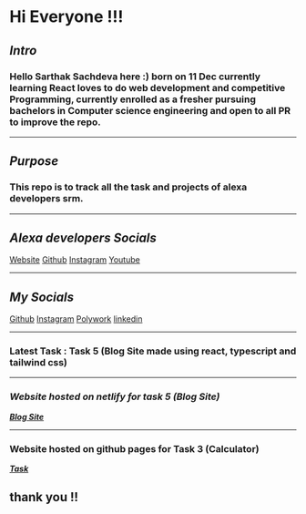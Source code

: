 # **Hi Everyone !!!**

## **_Intro_**

### Hello Sarthak Sachdeva here :) born on 11 Dec currently learning React loves to do web development and competitive Programming, currently enrolled as a fresher pursuing bachelors in Computer science engineering and open to all PR to improve the repo.

---

## **_Purpose_**

### This repo is to track all the task and projects of alexa developers srm.

---

## **_Alexa developers Socials_**

[Website](https://alexadevsrm.com/)
[Github](https://github.com/AlexaSRM)
[Instagram](https://www.instagram.com/alexadevsrm/)
[Youtube](https://www.youtube.com/channel/UCHRZ9VqG4hBiKk5JpN1Fvsg)

---

## **_My Socials_**

[Github](https://github.com/sarthakk24)
[Instagram](https://www.instagram.com/sarthakk24/)
[Polywork](https://www.polywork.com/sarthakk24)
[linkedin](https://www.linkedin.com/in/sarthak-sachdeva-748b17222/)

---

### **Latest Task** : Task 5 (Blog Site made using react, typescript and tailwind css)

---

### **_Website hosted on netlify for task 5 (Blog Site)_**

**_[Blog Site](https://typeblogger.netlify.app/)_**

---

### **Website hosted on github pages for Task 3 (Calculator)**

**_[Task](https://sarthakk24.github.io/Alexa-developers/)_**

## **thank you !!**
